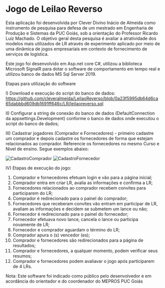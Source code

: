 # Jogo de Leilao Reverso

Esta aplicação foi desenvolvida por Clever Divino Inácio de Almeida como instrumento de pesquisa para defesa de um mestrado em Engenharia de Produção e Sistemas da PUC Goiás, sob a orientação do Professor Ricardo Luiz Machado. 
O objetivo geral desta pesquisa é avaliar a atratividade dos modelos mais utilizados de LR através de experimento aplicado por meio de uma dinâmica de jogos empresariais em 
contexto de fornecimento de serviços de logística.

Este jogo foi desenvolvido em Asp.net core C#, utilizou a biblioteca Microsoft SignalR para dotar o software de comportamento em tempo real e utilizou banco de dados MS Sql 
Server 2019. 

Etapas para utilização do software

I) Download e execução do script do banco de dados:
https://github.com/cleveralmeida/LeilaoReverso/blob/0a23f5995db64d6ca65dabbbd609db1691ff646c/LR/leilaoreverso.sql

II) Configurar a string de conexão do banco de dados (DefaultConnection da appsettings.Development) conforme o banco de dados onde executou o script do banco de dados; 

III) Cadastrar jogadores (Comprador e Fornecedores) - primeiro cadastre um comprador e depois cadastre os fornecedores de forma que estejam relacionados ao comprador. 
Referencie os fornecedores no mesmo Curso e Nível de ensino. Segue exemplos abaixo:

![CadastroComprador](https://user-images.githubusercontent.com/10202296/135170870-f64cba3d-faf6-426d-ab46-98e4c4693626.PNG)
![CadastroFornecedor](https://user-images.githubusercontent.com/10202296/135170997-8c2a32e3-cdf7-489a-9ac8-c56f9ef4d49d.PNG)


IV) Etapas de execução do jogo:
  1.	Comprador e fornecedores efetuam login e vão para a página inicial;
  2.	Comprador entra em criar LR, avalia as informações e confirma a LR;
  3.	Fornecedores relacionados ao comprador recebem convites para participarem do LR;
  4.	Comprador é redirecionado para o painel do comprador;
  5.	Fornecedores que receberam convites vão entram em participar de LR, avaliam as informações e decidem se submetem um lance ou não;
  6.	Fornecedor é redirecionado para o painel do fornecedor;
  7.	Fornecedor efetuava novo lance, cancela o lance ou participa novamente de LR;
  8.	Fornecedor e comprador aguardam o término do LR;
  9.	Comprador apura o (s) vencedor (es);
  10.	Comprador e fornecedores são redirecionados para a página de resultados;
  11.	Comprador e fornecedores, a qualquer momento, podem verificar seus resumos;
  12.	Comprador e fornecedores podem avaliavar o jogo após participarem de 4 LRs.
  
  
  Nota: Este software foi indicado como público pelo desenvolvedor e em acordância do orientador e do coordenador do MEPROS PUC Goiás

